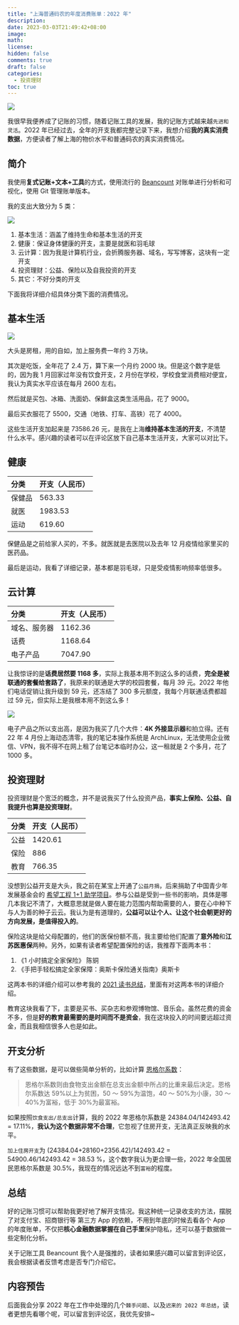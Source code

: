 ```yaml
---
title: "上海普通码农的年度消费账单：2022 年"
description:
date: 2023-03-03T21:49:42+08:00
image:
math:
license:
hidden: false
comments: true
draft: false
categories:
  - 投资理财
toc: true
---
```


![](/images/2022/bill-overall-2022.jpeg)

<!--more-->

我很早我便养成了记账的习惯，随着记账工具的发展，我的记账方式越来越`先进和灵活`。2022 年已经过去，全年的开支我都完整记录下来，我想介绍**我的真实消费数据**，方便读者了解上海的物价水平和普通码农的真实消费情况。

## 简介

我使用**复式记账+文本+工具**的方式，使用流行的 [Beancount](https://github.com/beancount/beancount) 对账单进行分析和可视化，使用 Git 管理账单版本。

我的支出大致分为 5 类：

![](/images/2022/bill-catagory-2022.png)

1. 基本生活：涵盖了维持生命和基本生活的开支
2. 健康：保证身体健康的开支，主要是就医和羽毛球
3. 云计算：因为我是计算机行业，会折腾服务器、域名，写写博客，这块有一定开支
4. 投资理财：公益、保险以及自我投资的开支
5. 其它：不好分类的开支

下面我将详细介绍具体分类下面的消费情况。

## 基本生活

![](/images/2022/bill-baselife-2022.png)

大头是房租，用的自如，加上服务费一年约 3 万块。

其次是吃饭，全年花了 2.4 万，算下来一个月约 2000 块。但是这个数字是低的，因为我 1 月回家过年没有饮食开支，2 月份在学校，学校食堂消费相对便宜，我认为真实水平应该在每月 2600 左右。

然后就是买包、冰箱、洗面奶、保鲜盒这类生活用品，花了 9000。

最后买衣服花了 5500，交通（地铁、打车、高铁）花了 4000。

这些生活开支加起来是 73586.26 元，是我在上海**维持基本生活的开支**，不清楚什么水平。感兴趣的读者可以在评论区放下自己基本生活开支，大家可以对比下。

## 健康

| 分类   | 开支（人民币） |
| :----- | :------------- |
| 保健品 | 563.33         |
| 就医   | 1983.53        |
| 运动   | 619.60         |

保健品是之前给家人买的，不多。就医就是去医院以及去年 12 月疫情给家里买的医药品。

最后是运动，我看了详细记录，基本都是羽毛球，只是受疫情影响频率低很多。

## 云计算

| 分类         | 开支（人民币） |
| :----------- | :------------- |
| 域名、服务器 | 1162.36        |
| 话费         | 1168.64        |
| 电子产品     | 7047.90        |

让我惊讶的是**话费居然要 1168 多**，实际上我基本用不到这么多的话费，**完全是被联通的套餐给套路了**，我原来的联通是大学的校园套餐，每月 39 元。2022 年他们电话促销让我升级到 59 元，还冻结了 300 多元额度，我每个月联通话费都超过 59 元，但实际上是我根本用不到这么多！

![](/images/2022/bill-comm-2022.png)

电子产品之所以支出高，是因为我买了几个大件：**4K 外接显示器**和拍立得。还有 22 年 4 月份上海动态清零，我的笔记本操作系统是 ArchLinux，无法使用企业微信、VPN，我不得不在网上租了台笔记本临时办公，这一租就是 2 个多月，花了 1000 多。

## 投资理财

投资理财是个宽泛的概念，并不是说我买了什么投资产品，**事实上保险、公益、自我提升也算是投资理财**。

| 分类 | 开支（人民币） |
| :--- | :------------- |
| 公益 | 1420.61        |
| 保险 | 886            |
| 教育 | 766.35         |

没想到公益开支是大头，我之前在某宝上开通了`公益月捐`，后来捐助了中国青少年发展基金会的 [希望工程 1+1 助学项目](https://qinqing.cydf.org.cn/index.php?s=/Item/info/id/67.html)。参与公益是受到一些书的影响，具体是哪几本我记不清了，大概意思就是做人要在能力范围内帮助需要的人，要在心中种下与人为善的种子云云。我认为是有道理的，**公益可以让个人、让这个社会朝更好的方向发展，是值得投入的**。

保险这块是给父母配置的，他们的医保份额不高，我主要给他们配置了**意外险**和**江苏医惠保**两种。另外，如果有读者希望配置保险的话，我推荐下面两本书：

1. 《1 小时搞定全家保险》 陈铜
2. 《手把手轻松搞定全家保障：奥斯卡保险通关指南》奥斯卡

这两本书的详细介绍可以参考我的 [2021 读书总结](https://mp.weixin.qq.com/s/nfgDChsmw8oOAwGw_UiF8Q)，里面有对这两本书的详细介绍。

教育这块我看了下，主要是买书、买杂志和参观博物馆、音乐会。虽然花费的资金不多，但是**好的教育最需要的是时间而不是资金**，我在这块投入的时间要远超过资金，而且我相信很多人也是如此。

## 开支分析

有了这些数据，是可以做些简单分析的，比如计算 [恩格尔系数](https://baike.baidu.com/item/%E6%81%A9%E6%A0%BC%E5%B0%94%E7%B3%BB%E6%95%B0/528483)：

> 恩格尔系数则由食物支出金额在总支出金额中所占的比重来最后决定。恩格尔系数达 59%以上为贫困，50 ～ 59%为温饱，40 ～ 50%为小康，30 ～ 40%为富裕，低于 30%为最富裕。

如果按照`饮食支出/总支出`计算，我的 2022 年恩格尔系数是 24384.04/142493.42 = 17.11%，**我认为这个数据非常不合理**，它忽视了住房开支，无法真正反映我的水平。

`加上住房开支`为 (24384.04+28160+2356.42)/142493.42 = 54900.46/142493.42 = 38.53 %，这个数字我认为更合理一些，2022 年全国居民恩格尔系数是 30.5%，我现在的情况远达不到`富裕`的程度。

## 总结

好的记账习惯可以帮助我更好地了解开支情况。我这种统一记录收支的方法，摆脱了对支付宝、招商银行等 第三方 App 的依赖，不用到年底的时候去看各个 App 的年度账单，不仅把**核心金融数据掌握在自己手里**保护隐私，还可以基于数据做一些定制化分析。

关于记账工具 Beancount 我个人是强推的，读者如果感兴趣可以留言到评论区，我会根据读者反馈考虑是否专门介绍它。

## 内容预告

后面我会分享 2022 年在工作中处理的几个`棘手问题`、以及`迟来的 2022 年总结`，读者更想先看哪个呢，可以留言到评论区，我优先安排~
